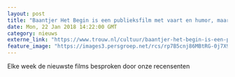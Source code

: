 ```yaml
---
layout: post
title: "Baantjer Het Begin is een publieksfilm met vaart en humor, maar de hoofdstad is wel erg wit"
date: Mon, 22 Jan 2018 14:22:00 GMT
category: nieuws
externe_link: "https://www.trouw.nl/cultuur/baantjer-het-begin-is-een-publieksfilm-met-vaart-en-humor-maar-de-hoofdstad-is-wel-erg-wit~a936e112/"
feature_image: "https://images3.persgroep.net/rcs/rp7B5cnj86MBtRG-0j7X94-l30c/diocontent/145151189/_focus/0.64/0.42/_fill/230/230?appId=e9b4e2a1869038ffcaf318a6d1463b0b&quality=0.9&format=jpeg"
---
```


Elke week de nieuwste films besproken door onze recensenten
